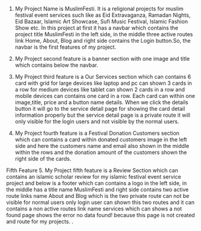 
1. My Project Name is MuslimFesti. It is a religional projects for muslim festival event services such like as Eid Extravaganza, Ramadan Nights, Eid Bazaar, Islamic Art Showcase, Sufi Music Festival, Islamic Fashion Show etc. In this project at first it has a navbar which contains the project title MuslimFesti in the left side, in the middle three active routes link Home, About, Blog and right side contains the Login button.So, the navbar is the first features of my project.

2. My Project second feature is a banner section with one image and title which contains below the navbar. 


3. My Project third feature is a Our Services section which can contains 6 card with grid for large devices like laptop and pc can shown 3 cards in a row for medium devices like tablet can shown 2 cards in a row and mobile devices can contains one card in a row. Each card can within one image,title, price and a button name details. When we click the details button it will go to the service detail page for showing the card detail information properly but the service detail page is a private route it will only visible for the login users and not visible by the normal users.



4. My Project fourth feature is a Festival Donation Customers section which can contains a card within donated customers image in the left side and here the customers name and email also shown in the middle within the rows and the donation amount of the customers shown the right side of the cards.


Fifth Feature
5. My Project fifth feature is a Review Section which can contains an islamic scholar review for my islamic festival event service project and below is a footer which can contains a logo in the left side, in the middle has a title name MuslimFesti and right side contains two active route links name About and Blog which is the two private route can not be visible for normal users only login user can shown this two routes and it can contains a non active routes link name services which can shows a not found page shows the error no data found! because this page is not created and route for my projects. .
